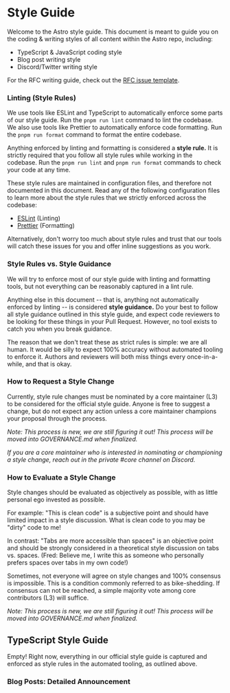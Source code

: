 # Style Guide

Welcome to the Astro style guide. This document is meant to guide you on the coding & writing styles of all content within the Astro repo, including:

- TypeScript & JavaScript coding style
- Blog post writing style
- Discord/Twitter writing style

For the RFC writing guide, check out the [RFC issue template](https://github.com/withastro/astro/issues/new/choose).

### Linting (Style Rules)

We use tools like ESLint and TypeScript to automatically enforce some parts of our style guide. Run the `pnpm run lint` command to lint the codebase. We also use tools like Prettier to automatically enforce code formatting. Run the `pnpm run format` command to format the entire codebase.

Anything enforced by linting and formatting is considered a **style rule.** It is strictly required that you follow all style rules while working in the codebase. Run the `pnpm run lint` and `pnpm run format` commands to check your code at any time.

These style rules are maintained in configuration files, and therefore not documented in this document. Read any of the following configuration files to learn more about the style rules that we strictly enforced across the codebase:

- [ESLint](https://github.com/withastro/astro/blob/main/.eslintrc.cjs) (Linting)
- [Prettier](https://github.com/withastro/astro/blob/main/.prettierrc.json) (Formatting)

Alternatively, don't worry too much about style rules and trust that our tools will catch these issues for you and offer inline suggestions as you work.

### Style Rules vs. Style Guidance

We will try to enforce most of our style guide with linting and formatting tools, but not everything can be reasonably captured in a lint rule.

Anything else in this document -- that is, anything not automatically enforced by linting -- is considered **style guidance.** Do your best to follow all style guidance outlined in this style guide, and expect code reviewers to be looking for these things in your Pull Request. However, no tool exists to catch you when you break guidance.

The reason that we don't treat these as strict rules is simple: we are all human. It would be silly to expect 100% accuracy without automated tooling to enforce it. Authors and reviewers will both miss things every once-in-a-while, and that is okay.

### How to Request a Style Change

Currently, style rule changes must be nominated by a core maintainer (L3) to be considered for the official style guide. Anyone is free to suggest a change, but do not expect any action unless a core maintainer champions your proposal through the process.

_Note: This process is new, we are still figuring it out! This process will be moved into GOVERNANCE.md when finalized._

_If you are a core maintainer who is interested in nominating or championing a style change, reach out in the private #core channel on Discord._

### How to Evaluate a Style Change

Style changes should be evaluated as objectively as possible, with as little personal ego invested as possible.

For example: "This is clean code" is a subjective point and should have limited impact in a style discussion. What is clean code to you may be "dirty" code to me!

In contrast: "Tabs are more accessible than spaces" is an objective point and should be strongly considered in a theoretical style discussion on tabs vs. spaces. (Fred: Believe me, I write this as someone who personally prefers spaces over tabs in my own code!)

Sometimes, not everyone will agree on style changes and 100% consensus is impossible. This is a condition commonly referred to as bike-shedding. If consensus can not be reached, a simple majority vote among core contributors (L3) will suffice.

_Note: This process is new, we are still figuring it out! This process will be moved into GOVERNANCE.md when finalized._

## TypeScript Style Guide

Empty! Right now, everything in our official style guide is captured and enforced as style rules in the automated tooling, as outlined above.

<!-- ## Writing -->

<!-- ### Blog Posts: Brief Announcement -->

<!-- TODO. For now, see an example: https://astro.build/blog/astro-repl/ -->

### Blog Posts: Detailed Announcement

<!-- TODO. For now, see an example: https://astro.build/blog/astro-021-preview/ -->

<!-- ### Tweet: Announcement -->

<!-- TODO. For now, see an example: https://twitter.com/astrodotbuild -->
